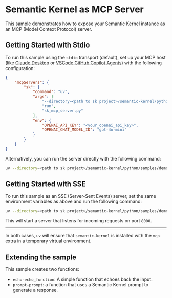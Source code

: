# Semantic Kernel as MCP Server

This sample demonstrates how to expose your Semantic Kernel instance as an MCP (Model Context Protocol) server.

## Getting Started with Stdio

To run this sample using the `stdio` transport (default), set up your MCP host (like [Claude Desktop](https://claude.ai/download) or [VSCode GitHub Copilot Agents](https://code.visualstudio.com/docs/copilot/chat/mcp-servers)) with the following configuration:

```json
{
    "mcpServers": {
        "sk": {
            "command": "uv",
            "args": [
                "--directory=<path to sk project>/semantic-kernel/python/samples/demos/sk_mcp_server",
                "run",
                "sk_mcp_server.py"
            ],
            "env": {
                "OPENAI_API_KEY": "<your_openai_api_key>",
                "OPENAI_CHAT_MODEL_ID": "gpt-4o-mini"
            }
        }
    }
}
```

Alternatively, you can run the server directly with the following command:

```bash
uv --directory=<path to sk project>/semantic-kernel/python/samples/demos/sk_mcp_server run sk_mcp_server.py
```

## Getting Started with SSE

To run this sample as an SSE (Server-Sent Events) server, set the same environment variables as above and run the following command:

```bash
uv --directory=<path to sk project>/semantic-kernel/python/samples/demos/sk_mcp_server run sk_mcp_server.py --transport sse --port 8000
```

This will start a server that listens for incoming requests on port `8000`.

---

In both cases, `uv` will ensure that `semantic-kernel` is installed with the `mcp` extra in a temporary virtual environment.

## Extending the sample

This sample creates two functions:

- `echo-echo_function`: A simple function that echoes back the input.
- `prompt-prompt`: a function that uses a Semantic Kernel prompt to generate a response.
